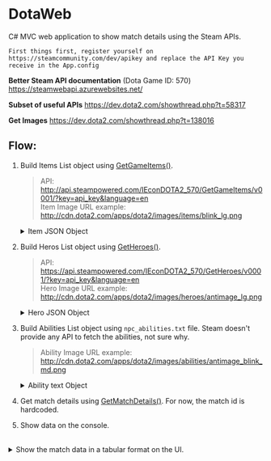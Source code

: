 # DotaWeb

C# MVC web application to show match details using the Steam APIs.

`First things first, register yourself on https://steamcommunity.com/dev/apikey and replace the API Key you receive in the App.config`

**Better Steam API documentation** (Dota Game ID: 570)
https://steamwebapi.azurewebsites.net/

**Subset of useful APIs**
https://dev.dota2.com/showthread.php?t=58317

**Get Images**
https://dev.dota2.com/showthread.php?t=138016


## Flow:
1. Build Items List object using [GetGameItems()](https://wiki.teamfortress.com/wiki/WebAPI/GetGameItems).
   > API: http://api.steampowered.com/IEconDOTA2_570/GetGameItems/v0001/?key=api_key&language=en <br>
   > Item Image URL example: http://cdn.dota2.com/apps/dota2/images/items/blink_lg.png <br>
   <details>
   <summary>Item JSON Object</summary>
   <p>
   
   ```json
   {
   "result":{
      "items":[
            {
               "id":1,
               "name":"item_blink",
               "cost":2250,
               "secret_shop":0,
               "side_shop":1,
               "recipe":0,
               "localized_name":"Blink Dagger"
            }
         ]
      }
   }
2. Build Heros List object using [GetHeroes()](https://wiki.teamfortress.com/wiki/WebAPI/GetHeroes). 
   > API: https://api.steampowered.com/IEconDOTA2_570/GetHeroes/v0001/?key=api_key&language=en <br>
   > Hero Image URL example: http://cdn.dota2.com/apps/dota2/images/heroes/antimage_lg.png <br>
   <details>
   <summary>Hero JSON Object</summary>
   <p>
   
   ```json
   {
   "result":{
      "heroes":[
            {
               "name":"npc_dota_hero_antimage",
               "id":1,
               "localized_name":"Anti-Mage"
            }
         ]
      }
   }
3. Build Abilities List object using `npc_abilities.txt` file. Steam doesn't provide any API to fetch the abilities, not sure why.
   > Ability Image URL example: http://cdn.dota2.com/apps/dota2/images/abilities/antimage_blink_md.png
   <details>
   <summary>Ability text Object</summary>
   <p>
   
   ```
   {
      "DOTAAbilities":{
        "antimage_mana_break"
        {
          "ID"                  "5003"
          "AbilityBehavior"         "DOTA_ABILITY_BEHAVIOR_PASSIVE"
          "AbilityUnitDamageType"      "DAMAGE_TYPE_PHYSICAL"      
          "SpellImmunityType"         "SPELL_IMMUNITY_ENEMIES_NO"
          "AbilitySpecial"
          {
            "01"
            {
               "var_type"         "FIELD_FLOAT"
               "damage_per_burn"   "0.6"
            }
            "02"
            {
               "var_type"         "FIELD_INTEGER"
               "mana_per_hit"      "28 40 52 64"
            }
          }
        }
      }
   }
4. Get match details using [GetMatchDetails()](https://wiki.teamfortress.com/wiki/WebAPI/GetMatchDetails). For now, the match id is hardcoded.
5. Show data on the console.
<br>
<details>
<summary>Show the match data in a tabular format on the UI.</summary>
<p>

![table](https://user-images.githubusercontent.com/9336827/47323983-e3899480-d612-11e8-9020-31197901aec0.PNG)

